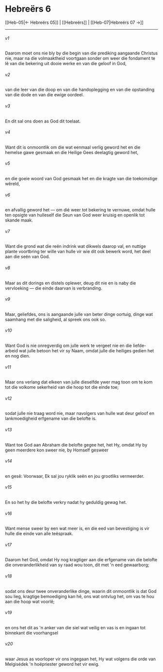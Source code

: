# Hebreërs 6

[[Heb-05|← Hebreërs 05]] | [[Hebreërs]] | [[Heb-07|Hebreërs 07 →]]
***

###### v1
Daarom moet ons nie bly by die begin van die prediking aangaande Christus nie, maar na die volmaaktheid voortgaan sonder om weer die fondament te lê van die bekering uit dooie werke en van die geloof in God, 
###### v2
van die leer van die doop en van die handoplegging en van die opstanding van die dode en van die ewige oordeel. 
###### v3
En dit sal ons doen as God dit toelaat. 
###### v4
Want dit is onmoontlik om die wat eenmaal verlig geword het en die hemelse gawe gesmaak en die Heilige Gees deelagtig geword het, 
###### v5
en die goeie woord van God gesmaak het en die kragte van die toekomstige wêreld, 
###### v6
en afvallig geword het — om dié weer tot bekering te vernuwe, omdat hulle ten opsigte van hulleself die Seun van God weer kruisig en openlik tot skande maak. 
###### v7
Want die grond wat die reën indrink wat dikwels daarop val, en nuttige plante voortbring ter wille van hulle vir wie dit ook bewerk word, het deel aan die seën van God. 
###### v8
Maar as dit dorings en distels oplewer, deug dit nie en is naby die vervloeking — die einde daarvan is verbranding. 
###### v9
Maar, geliefdes, ons is aangaande julle van beter dinge oortuig, dinge wat saamhang met die saligheid, al spreek ons ook so. 
###### v10
Want God is nie onregverdig om julle werk te vergeet nie en die liefde-arbeid wat julle betoon het vir sy Naam, omdat julle die heiliges gedien het en nog dien. 
###### v11
Maar ons verlang dat elkeen van julle dieselfde ywer mag toon om te kom tot die volkome sekerheid van die hoop tot die einde toe; 
###### v12
sodat julle nie traag word nie, maar navolgers van hulle wat deur geloof en lankmoedigheid erfgename van die belofte is. 
###### v13
Want toe God aan Abraham die belofte gegee het, het Hy, omdat Hy by geen meerdere kon sweer nie, by Homself gesweer 
###### v14
en gesê: Voorwaar, Ek sal jou ryklik seën en jou grootliks vermeerder. 
###### v15
En so het hy die belofte verkry nadat hy geduldig gewag het. 
###### v16
Want mense sweer by een wat meer is, en die eed van bevestiging is vir hulle die einde van alle teëspraak. 
###### v17
Daarom het God, omdat Hy nog kragtiger aan die erfgename van die belofte die onveranderlikheid van sy raad wou toon, dit met 'n eed gewaarborg; 
###### v18
sodat ons deur twee onveranderlike dinge, waarin dit onmoontlik is dat God sou lieg, kragtige bemoediging kan hê, ons wat ontvlug het, om vas te hou aan die hoop wat voorlê; 
###### v19
en ons het dit as 'n anker van die siel wat veilig en vas is en ingaan tot binnekant die voorhangsel 
###### v20
waar Jesus as voorloper vir ons ingegaan het, Hy wat volgens die orde van Melgisédek 'n hoëpriester geword het vir ewig. 
